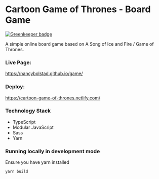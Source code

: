 # Cartoon Game of Thrones - Board Game

[![Greenkeeper badge](https://badges.greenkeeper.io/NancyBolstad/game.svg)](https://greenkeeper.io/)

A simple online board game based on A Song of Ice and Fire / Game of Thrones.  

### Live Page:

https://nancybolstad.github.io/game/

### Deploy:
https://cartoon-game-of-thrones.netlify.com/

### Technology Stack

- TypeScript
- Modular JavaScript
- Sass
- Yarn


### Running locally in development mode

Ensure you have yarn installed

```bash
yarn build
```

